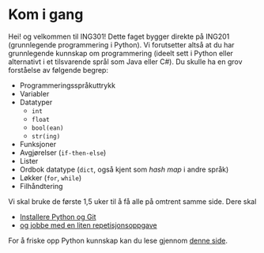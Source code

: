 # Kom i gang

Hei! og velkommen til ING301! 
Dette faget bygger direkte på ING201 (grunnlegende programmering i Python).
Vi forutsetter altså at du har grunnlegende kunnskap om programmering (ideelt sett i Python eller alternativt i et tilsvarende språl som Java eller C#).
Du skulle ha en grov forståelse av følgende begrep:
- Programmeringsspråkuttrykk
- Variabler
- Datatyper
  - `int`
  - `float`
  - `bool(ean)`
  - `str(ing)`
- Funksjoner
- Avgjørelser (`if-then-else`)
- Lister
- Ordbok datatype (`dict`, også kjent som _hash map_ i andre språk)
- Løkker (`for`, `while`)
- Filhåndtering

Vi skal bruke de første 1,5 uker til å få alle på omtrent samme side.
Dere skal
- [Installere Python og Git](../../assignments/1-install/assignment1.md)
- [og jobbe med en liten repetisjonsoppgave](../../assignments/2-programming/assignment2.md)

For å friske opp Python kunnskap kan du lese gjennom [denne side](python-overview.md).
